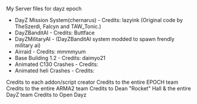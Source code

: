 My Server files for dayz epoch

* DayZ Mission System(chernarus) - Credits: lazyink (Original code by TheSzerdi, Falcyn and TAW_Tonic.)
* DayZBanditAI - Credits: Buttface
* DayZMilitaryAI - (DayZBanditAI system modded to spawn frendly military ai)
* Airraid - Credits: mmmmyum
* Base Building 1.2 - Credits: daimyo21
* Animated C130 Crashes - Credits:
* Animated heli Crashes - Credits:

Credits to each addon/script creator
Credits to the entire EPOCH team
Credits to the entire ARMA2 team
Credits to Dean "Rocket" Hall & the entire DayZ team
Credits to Open Dayz 


